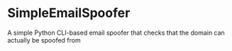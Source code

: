 # SimpleEmailSpoofer
A simple Python CLI-based email spoofer that checks that the domain can actually be spoofed from

